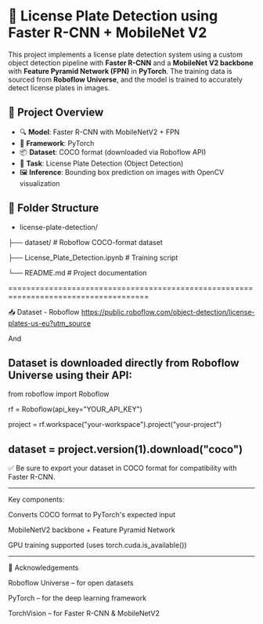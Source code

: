 # 🚗 License Plate Detection using Faster R-CNN + MobileNet V2

This project implements a license plate detection system using a custom object detection pipeline with **Faster R-CNN** and a **MobileNet V2 backbone** with **Feature Pyramid Network (FPN)** in **PyTorch**. The training data is sourced from **Roboflow Universe**, and the model is trained to accurately detect license plates in images.


## 📂 Project Overview

- 🔍 **Model**: Faster R-CNN with MobileNetV2 + FPN
- 🧠 **Framework**: PyTorch
- 📦 **Dataset**: COCO format (downloaded via Roboflow API)
- 🎯 **Task**: License Plate Detection (Object Detection)
- 🖼️ **Inference**: Bounding box prediction on images with OpenCV visualization


## 📁 Folder Structure

- license-plate-detection/
  
├── dataset/   # Roboflow COCO-format dataset

├── License_Plate_Detection.ipynb    # Training script

└── README.md    # Project documentation


=====================================================================================

📥 Dataset - Roboflow
https://public.roboflow.com/object-detection/license-plates-us-eu?utm_source

And 

Dataset is downloaded directly from Roboflow Universe using their API:
--------------------------------------------------------------------------------------



from roboflow import Roboflow

rf = Roboflow(api_key="YOUR_API_KEY")

project = rf.workspace("your-workspace").project("your-project")

dataset = project.version(1).download("coco")
----------------------------------------------------------------------------------------
✅ Be sure to export your dataset in COCO format for compatibility with Faster R-CNN.

----------------------------------------------------------------------------------------

Key components:

Converts COCO format to PyTorch's expected input

MobileNetV2 backbone + Feature Pyramid Network

GPU training supported (uses torch.cuda.is_available())

-------------------------------------------------------------------------------------------

🧠 Acknowledgements

Roboflow Universe – for open datasets

PyTorch – for the deep learning framework

TorchVision – for Faster R-CNN & MobileNetV2

